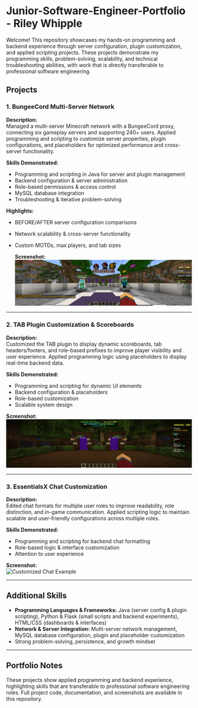 # Junior-Software-Engineer-Portfolio - Riley Whipple

Welcome! This repository showcases my hands-on programming and backend experience through server configuration, plugin customization, and applied scripting projects. These projects demonstrate my programming skills, problem-solving, scalability, and technical troubleshooting abilities, with work that is directly transferable to professional software engineering.

## **Projects**

### 1. BungeeCord Multi-Server Network
**Description:**  
Managed a multi-server Minecraft network with a BungeeCord proxy, connecting six gameplay servers and supporting 240+ users. Applied programming and scripting to customize server properties, plugin configurations, and placeholders for optimized performance and cross-server functionality.

**Skills Demonstrated:**  
- Programming and scripting in Java for server and plugin management  
- Backend configuration & server administration  
- Role-based permissions & access control  
- MySQL database integration  
- Troubleshooting & iterative problem-solving  

**Highlights:**  
- BEFORE/AFTER server configuration comparisons  
- Network scalability & cross-server functionality  
- Custom MOTDs, max players, and tab sizes

  **Screenshot:**  
![BungeeCord Network Dashboard](BungeeCord-Server-List.png)


---

### 2. TAB Plugin Customization & Scoreboards
**Description:**  
Customized the TAB plugin to display dynamic scoreboards, tab headers/footers, and role-based prefixes to improve player visibility and user experience. Applied programming logic using placeholders to display real-time backend data.

**Skills Demonstrated:**  
- Programming and scripting for dynamic UI elements  
- Backend configuration & placeholders  
- Role-based customization  
- Scalable system design  

**Screenshot:**  
![TAB Plugin Customization](TAB-Plugin-Customization.png)

---

### 3. EssentialsX Chat Customization
**Description:**  
Edited chat formats for multiple user roles to improve readability, role distinction, and in-game communication. Applied scripting logic to maintain scalable and user-friendly configurations across multiple roles.

**Skills Demonstrated:**  
- Programming and scripting for backend chat formatting  
- Role-based logic & interface customization  
- Attention to user experience  

**Screenshot:**  
![Customized Chat Example](./screenshots/chat_customization.png)

---

## **Additional Skills**
- **Programming Languages & Frameworks:** Java (server config & plugin scripting), Python & Flask (small scripts and backend experiments), HTML/CSS (dashboards & interfaces)  
- **Network & Server Integration:** Multi-server network management, MySQL database configuration, plugin and placeholder customization  
- Strong problem-solving, persistence, and growth mindset

---

## **Portfolio Notes**
These projects show applied programming and backend experience, highlighting skills that are transferable to professional software engineering roles. Full project code, documentation, and screenshots are available in this repository.
